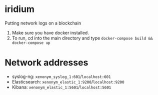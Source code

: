 # iridium
Putting network logs on a blockchain

1) Make sure you have docker installed.
2) To run, cd into the main directory and type `docker-compose build && docker-compose up`

# Network addresses
- syslog-ng: `xenonym_syslog_1:601`/`localhost:601`
- Elasticsearch: `xenonym_elastic_1:9200`/`localhost:9200`
- Kibana: `xenonym_elastic_1:5601`/`localhost:5601`
